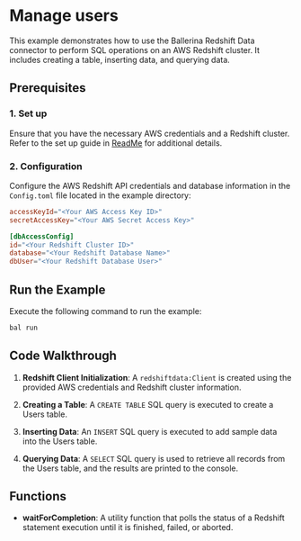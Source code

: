 # Manage users

This example demonstrates how to use the Ballerina Redshift Data connector to perform SQL operations on an AWS Redshift cluster. It includes creating a table, inserting data, and querying data.

## Prerequisites

### 1. Set up

Ensure that you have the necessary AWS credentials and a Redshift cluster. Refer to the set up guide in [ReadMe](https://github.com/ballerina-platform/module-ballerinax-aws.redshiftdata/tree/main/README.md) for additional details.

### 2. Configuration

Configure the AWS Redshift API credentials and database information in the `Config.toml` file located in the example directory:

```toml
accessKeyId="<Your AWS Access Key ID>"
secretAccessKey="<Your AWS Secret Access Key>"

[dbAccessConfig]
id="<Your Redshift Cluster ID>"
database="<Your Redshift Database Name>"
dbUser="<Your Redshift Database User>"
```

## Run the Example

Execute the following command to run the example:

```bash
bal run
```

## Code Walkthrough

1. **Redshift Client Initialization**: A `redshiftdata:Client` is created using the provided AWS credentials and Redshift cluster information.

1. **Creating a Table**: A `CREATE TABLE` SQL query is executed to create a Users table.

1. **Inserting Data**: An `INSERT` SQL query is executed to add sample data into the Users table.

1. **Querying Data**: A `SELECT` SQL query is used to retrieve all records from the Users table, and the results are printed to the console.

## Functions

- **waitForCompletion**: A utility function that polls the status of a Redshift statement execution until it is finished, failed, or aborted.
